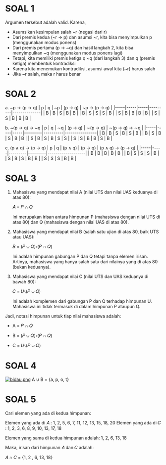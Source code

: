 # SOAL 1
Argumen tersebut adalah valid. Karena,
- Asumsikan kesimpulan salah ~r (negasi dari r)
- Dari premis kedua (~r → p) dan asumsi ~r, kita bisa menyimpulkan p (menggunakan modus ponens)
- Dari premis pertama (p → ~q) dan hasil langkah 2, kita bisa menyimpulkan
~q (menggunakan modus ponens lagi)
- Tetapi, kita memiliki premis ketiga q
~q (dari langkah 3) dan q (premis ketiga) membentuk kontradiksi
- Karena kita menemukan kontradiksi, asumsi awal kita (~r) harus salah
- Jika ~r salah, maka r harus benar

# SOAL 2
a. ~p → (p → q)
| p   | q   | ~p  | (p → q) | ~p → (p → q) |
|-----|-----|-----|---------|--------------|
| B   | B   | S   | B       | B            |
| B   | S   | S   | S       | B            |
| S   | B   | B   | B       | B            |
| S   | S   | B   | B       | B            |

b. ~(p → q) → ~q
| p   | q   | ∼q  | (p → q) | ∼(p → q) | ∼(p → q) → ∼q |
|-----|-----|-----|---------|----------|----------------|
| B   | B   | S   | B       | S        | B              |
| B   | S   | B   | S       | B        | B              |
| S   | B   | S   | B       | S        | S              |
| S   | S   | B   | B       | S        | B              |

c. (p ∧ q) → (p → q)
| p   | q   | (p ∧ q) | (p → q) | (p ∧ q) → (p → q) |
|-----|-----|---------|---------|-------------------|
| B   | B   | B       | B       | B                 |
| B   | S   | S       | S       | B                 |
| S   | B   | S       | B       | B                 |
| S   | S   | S       | B       | B                 |

# SOAL 3 
1. Mahasiswa yang mendapat nilai A (nilai UTS dan nilai UAS keduanya di atas 80):

    𝐴 = 𝑃 ∩ 𝑄

    Ini merupakan irisan antara himpunan P (mahasiswa dengan nilai UTS di atas 80) dan Q (mahasiswa dengan nilai UAS di atas 80).

2. Mahasiswa yang mendapat nilai B (salah satu ujian di atas 80, baik UTS atau UAS):

    𝐵 = (𝑃 ∪ 𝑄)∖(𝑃 ∩ 𝑄)

    Ini adalah himpunan gabungan P dan Q tetapi tanpa elemen irisan. Artinya, mahasiswa yang hanya salah satu dari nilainya yang di atas 80 (bukan keduanya).

3. Mahasiswa yang mendapat nilai C (nilai UTS dan UAS keduanya di bawah 80):

    𝐶 = 𝑈∖(𝑃 ∪ 𝑄)

    Ini adalah komplemen dari gabungan P dan Q terhadap himpunan U. Mahasiswa ini tidak termasuk di dalam himpunan P ataupun Q.

Jadi, notasi himpunan untuk tiap nilai mahasiswa adalah:

- A = 𝑃 ∩ 𝑄

- B = (𝑃 ∪ 𝑄)∖(𝑃 ∩ 𝑄)

- C = 𝑈∖(𝑃 ∪ 𝑄)


# SOAL 4
[![bidau.png](https://i.postimg.cc/4NzZkqYr/bidau.png)](https://postimg.cc/ykY20fXP)
A ∪ B = {a, p, o, t}

# SOAL 5
Cari elemen yang ada di kedua himpunan:

Elemen yang ada di 
𝐴 : 1, 2, 5, 6, 7, 11, 12, 13, 15, 18, 20
Elemen yang ada di 
𝐶 : 1, 2, 3, 6, 8, 9, 10, 13, 17, 18

Elemen yang sama di kedua himpunan adalah:
1, 2, 6, 13, 18

Maka, irisan dari himpunan 
𝐴 dan 𝐶 adalah:

𝐴 ∩ 𝐶 = {1, 2 , 6, 13, 18}